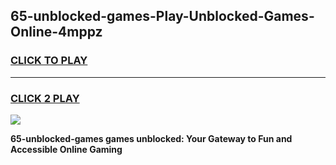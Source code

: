 
## 65-unblocked-games-Play-Unblocked-Games-Online-4mppz
<h3>
<a href="https://premium76.site?title=65-unblocked-games&ref=25A">CLICK TO PLAY</a></h3>
<hr>

<h3>
<a href="https://premium76.site?title=65-unblocked-games&ref=25A">CLICK 2 PLAY</a>
  
</h3>

<a href="https://premium76.site?title=65-unblocked-games&ref=25A"><img src="https://clearcache.store/games.png"></a>


**65-unblocked-games games unblocked: Your Gateway to Fun and Accessible Online Gaming**
